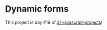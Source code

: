 # Dynamic forms 
This project is day #19 of <a href="https://github.com/grigoryan-m/31-javascript-projects">31-javascript-projects</a>!
